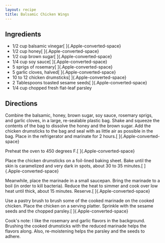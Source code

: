 ```yaml
---
layout: recipe
title: Balsamic Chicken Wings
---
```


## Ingredients

* 1/2 cup balsamic vinegar[ ]{.Apple-converted-space}
* 1/2 cup honey[ ]{.Apple-converted-space}
* 1/2 cup brown sugar[ ]{.Apple-converted-space}
* 1/4 cup soy sauce[ ]{.Apple-converted-space}
* 5 sprigs of rosemary[ ]{.Apple-converted-space}
* 5 garlic cloves, halved[ ]{.Apple-converted-space}
* 10 to 12 chicken drumsticks[ ]{.Apple-converted-space}
* 2 Tablespoons toasted sesame seeds[ ]{.Apple-converted-space}
* 1/4 cup chopped fresh flat-leaf parsley

## Directions

Combine the balsamic, honey, brown sugar, soy sauce, rosemary sprigs,
and garlic cloves, in a large, re-sealable plastic bag. Shake and
squeeze the contents of the bag to dissolve the honey and the brown
sugar. Add the chicken drumsticks to the bag and seal with as little air
as possible in the bag. Place in the refrigerator and marinate for 2
hours.[ ]{.Apple-converted-space}

Preheat the oven to 450 degrees F.[ ]{.Apple-converted-space}

Place the chicken drumsticks on a foil-lined baking sheet. Bake until
the skin is caramelized and very dark in spots, about 30 to 35
minutes.[ ]{.Apple-converted-space}

Meanwhile, place the marinade in a small saucepan. Bring the marinade to
a boil (in order to kill bacteria). Reduce the heat to simmer and cook
over low heat until thick, about 15 minutes.
Reserve.[ ]{.Apple-converted-space}

Use a pastry brush to brush some of the cooked marinade on the cooked
chicken. Place the chicken on a serving platter. Sprinkle with the
sesame seeds and the chopped parsley.[ ]{.Apple-converted-space}

Cook\'s note: I like the rosemary and garlic flavors in the background.
Brushing the cooked drumsticks with the reduced marinade helps the
flavors along. Also, re-moistening helps the parsley and the seeds to
adhere.
